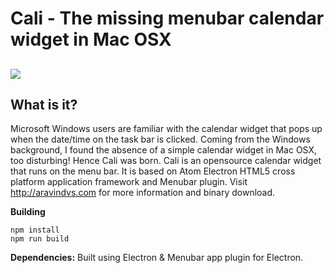 Cali - The missing menubar calendar widget in Mac OSX
===================

![](http://cali.aravindvs.com/cali.png)
----------


What is it?
-------------
Microsoft Windows users are familiar with the calendar widget that pops up when the date/time on the task bar is clicked. Coming from the Windows background, I found the absence of a simple calendar widget in Mac OSX, too disturbing! Hence Cali was born. Cali is an opensource calendar widget that runs on the menu bar. It is based on Atom Electron HTML5 cross platform application framework and Menubar plugin. Visit http://aravindvs.com for more information and binary download.

 **Building**

```
npm install
npm run build
```
 
 **Dependencies:**
 Built using Electron & Menubar app plugin for Electron.


